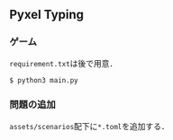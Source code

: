## Pyxel Typing

### ゲーム
`requirement.txt`は後で用意．
```python
$ python3 main.py
```

### 問題の追加
`assets/scenarios`配下に`*.toml`を追加する．

